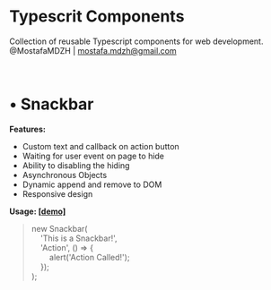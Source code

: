 # Typescrit Components
Collection of reusable Typescript components for web development.<br>
@MostafaMDZH | mostafa.mdzh@gmail.com</br>

</br>

# • Snackbar

<b>Features:</b>
<ul>
    <li>Custom text and callback on action button</li>
    <li>Waiting for user event on page to hide</li>
    <li>Ability to disabling the hiding</li>
    <li>Asynchronous Objects</li>
    <li>Dynamic append and remove to DOM</li>
    <li>Responsive design</li>
</ul>

<b>Usage: <a href="https://typescript-components.demos.mostafa-mdzh.ir/snackbar">[demo]</a></b>
> new Snackbar(</br>
>&nbsp;&nbsp;&nbsp;&nbsp;'This is a Snackbar!',</br>
>&nbsp;&nbsp;&nbsp;&nbsp;'Action', () => {</br>
>&nbsp;&nbsp;&nbsp;&nbsp;&nbsp;&nbsp;&nbsp;&nbsp;alert('Action Called!');</br>
>&nbsp;&nbsp;&nbsp;&nbsp;});</br>
>);